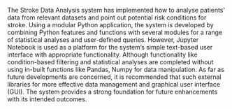 The Stroke Data Analysis system has implemented how to analyse patients’ data from relevant datasets and point out potential risk conditions for stroke. Using a modular Python application, the system is developed by
combining Python features and functions with several modules for a range of statistical analyses and user-defined queries. However, Jupyter Notebook is used as a platform for the system’s simple text-based user 
interface with appropriate functionality. Although functionality like condition-based filtering and statistical analyses are completed without using in-built functions like Pandas, Numpy for data manipulation.
As far as future developments are concerned, it is recommended that such external libraries for more effective data management and graphical user interface (GUI). The system provides a strong foundation for future 
enhancements with its intended outcomes. 

